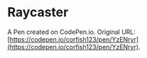 # Raycaster

A Pen created on CodePen.io. Original URL: [https://codepen.io/corfish123/pen/YzENryr](https://codepen.io/corfish123/pen/YzENryr).


